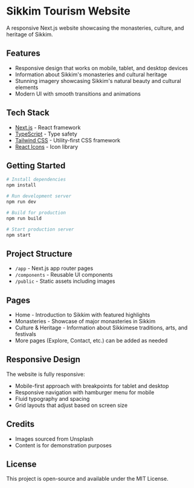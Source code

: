 # Sikkim Tourism Website

A responsive Next.js website showcasing the monasteries, culture, and heritage of Sikkim.

## Features

- Responsive design that works on mobile, tablet, and desktop devices
- Information about Sikkim's monasteries and cultural heritage
- Stunning imagery showcasing Sikkim's natural beauty and cultural elements
- Modern UI with smooth transitions and animations

## Tech Stack

- [Next.js](https://nextjs.org/) - React framework
- [TypeScript](https://www.typescriptlang.org/) - Type safety
- [Tailwind CSS](https://tailwindcss.com/) - Utility-first CSS framework
- [React Icons](https://react-icons.github.io/react-icons/) - Icon library

## Getting Started

```bash
# Install dependencies
npm install

# Run development server
npm run dev

# Build for production
npm run build

# Start production server
npm start
```

## Project Structure

- `/app` - Next.js app router pages
- `/components` - Reusable UI components
- `/public` - Static assets including images

## Pages

- Home - Introduction to Sikkim with featured highlights
- Monasteries - Showcase of major monasteries in Sikkim
- Culture & Heritage - Information about Sikkimese traditions, arts, and festivals
- More pages (Explore, Contact, etc.) can be added as needed

## Responsive Design

The website is fully responsive:
- Mobile-first approach with breakpoints for tablet and desktop
- Responsive navigation with hamburger menu for mobile
- Fluid typography and spacing
- Grid layouts that adjust based on screen size

## Credits

- Images sourced from Unsplash
- Content is for demonstration purposes

## License

This project is open-source and available under the MIT License.